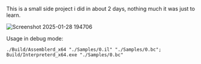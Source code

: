 This is a small side project i did in about 2 days, nothing much it was just to learn.

![Screenshot 2025-01-28 194706](https://github.com/user-attachments/assets/dba363b7-52eb-48de-b856-0372beda1aab)

Usage in debug mode:


```
./Build/Assemblerd_x64 "./Samples/0.il" "./Samples/0.bc"; Build/Interpreterd_x64.exe "./Samples/0.bc"
```

